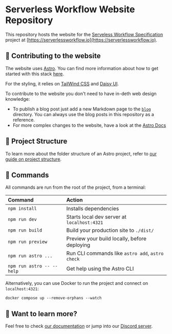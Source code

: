 # Serverless Workflow Website Repository

This repository hosts the website for the [Serveless Workflow Specification](https://github.com/serverlessworkflow/specification) project at [https://serverlessworkflow.io](https://serverlessworkflow.io).

## 🧑 Contributing to the website

The website uses [Astro](https://astro.build/). You can find more information about how to get started with this stack [here](https://docs.astro.build/en/getting-started/).

For the styling, it relies on [TailWind CSS](https://tailwindcss.com/) and [Daisy UI](https://daisyui.com/).

To contribute to the website you don't need to have in-deth web design knowledge:
- To publish a blog post just add a new Markdown page to the [`blog`](src/content/blog) directory. You can always use the blog posts in this repository as a reference. 
- For more complex changes to the website, have a look at the [Astro Docs](https://docs.astro.build/en/getting-started/)

## 🚀 Project Structure

To learn more about the folder structure of an Astro project, refer to [our guide on project structure](https://docs.astro.build/en/basics/project-structure/).

## 🧞 Commands

All commands are run from the root of the project, from a terminal:

| Command                   | Action                                           |
| :------------------------ | :----------------------------------------------- |
| `npm install`             | Installs dependencies                            |
| `npm run dev`             | Starts local dev server at `localhost:4321`      |
| `npm run build`           | Build your production site to `./dist/`          |
| `npm run preview`         | Preview your build locally, before deploying     |
| `npm run astro ...`       | Run CLI commands like `astro add`, `astro check` |
| `npm run astro -- --help` | Get help using the Astro CLI                     |


Alternatively, you can use Docker to run the project and connect on `localhost:4321`: 
```
docker compose up --remove-orphans --watch
```

## 👀 Want to learn more?

Feel free to check [our documentation](https://docs.astro.build) or jump into our [Discord server](https://astro.build/chat).

